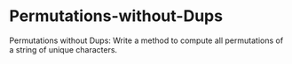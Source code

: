 # Permutations-without-Dups
Permutations without Dups: Write a method to compute all permutations of a string of unique characters. 
